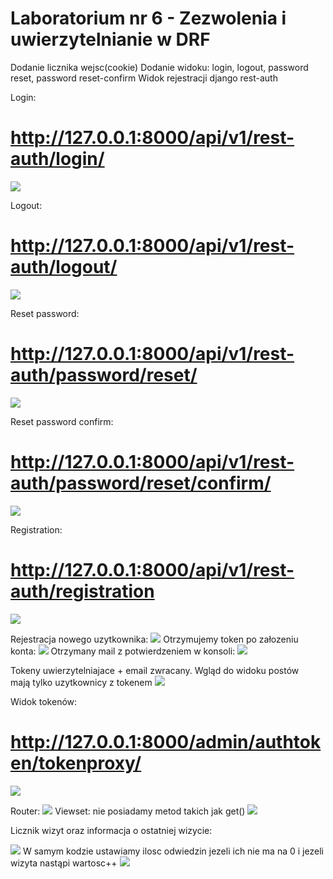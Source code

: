 # Laboratorium nr 6 -  Zezwolenia i uwierzytelnianie w DRF

Dodanie licznika wejsc(cookie)
Dodanie widoku: login, logout, password reset, password reset-confirm
Widok rejestracji django rest-auth

Login:
# http://127.0.0.1:8000/api/v1/rest-auth/login/
![](./img/1.png)

Logout:
# http://127.0.0.1:8000/api/v1/rest-auth/logout/
![](./img/2.png)

Reset password:
# http://127.0.0.1:8000/api/v1/rest-auth/password/reset/
![](./img/3.png)

Reset password confirm:
# http://127.0.0.1:8000/api/v1/rest-auth/password/reset/confirm/
![](./img/4.png)

Registration:
# http://127.0.0.1:8000/api/v1/rest-auth/registration
![](./img/5.png)

Rejestracja nowego uzytkownika:
![](./img/8.png)
Otrzymujemy token po załozeniu konta:
![](./img/9.png)
Otrzymany mail  z potwierdzeniem w konsoli:
![](./img/16.png)

Tokeny uwierzytelniajace + email zwracany.
Wgląd do widoku postów mają tylko uzytkownicy z tokenem
![](./img/6.png)

Widok tokenów:
# http://127.0.0.1:8000/admin/authtoken/tokenproxy/
![](./img/11.png)

Router:
![](./img/14.png)
Viewset:
nie posiadamy metod takich jak get()
![](./img/15.png)

Licznik wizyt oraz informacja o ostatniej wizycie:

![](./img/12.png)
W samym kodzie ustawiamy ilosc odwiedzin jezeli ich nie ma na 0 i jezeli wizyta nastąpi wartosc++
![](./img/13.png)

